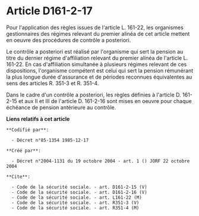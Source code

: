 # Article D161-2-17

Pour l'application des règles issues de l'article L. 161-22, les organismes gestionnaires des régimes relevant du premier
alinéa de cet article mettent en oeuvre des procédures de contrôle a posteriori.

Le contrôle a posteriori est réalisé par l'organisme qui sert la pension au titre du dernier régime d'affiliation relevant du
premier alinéa de l'article L. 161-22. En cas d'affiliation simultanée à plusieurs régimes relevant de ces dispositions,
l'organisme compétent est celui qui sert la pension rémunérant la plus longue durée d'assurance et de périodes reconnues
équivalentes au sens des articles R. 351-3 et R. 351-4.

Dans le cadre d'un contrôle a posteriori, les règles définies à l'article D. 161-2-15 et aux II et III de l'article D.
161-2-16 sont mises en oeuvre pour chaque échéance de pension antérieure au contrôle.

**Liens relatifs à cet article**

	**Codifié par**:

	  - Décret n°85-1354 1985-12-17

	**Créé par**:

	  - Décret n°2004-1131 du 19 octobre 2004 - art. 1 () JORF 22 octobre 2004

	**Cite**:

	  - Code de la sécurité sociale. - art. D161-2-15 (V)
	  - Code de la sécurité sociale. - art. D161-2-16 (V)
	  - Code de la sécurité sociale. - art. L161-22 (M)
	  - Code de la sécurité sociale. - art. R351-3 (V)
	  - Code de la sécurité sociale. - art. R351-4 (M)
